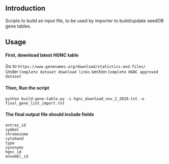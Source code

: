 ## Introduction

Scripts to build an input file, to be used by importer to build/update seedDB gene tables.

## Usage

#### First, download latest HGNC table

Go to `https://www.genenames.org/download/statistics-and-files/`  
Under `Complete dataset download links` section `Complete HGNC approved dataset`  

#### Then, Run the script

```
python build-gene-table.py -i hgnc_download_nov_2_2020.txt -o final_gene_list_import.txt
```

#### The final output file should include fields

```
entrez_id
symbol
chromosome
cytoband
type
synonyms
hgnc_id
ensembl_id
```
